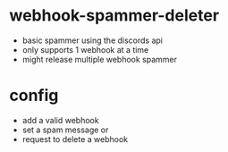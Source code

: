 # webhook-spammer-deleter
- basic spammer using the discords api
- only supports 1 webhook at a time
- might release multiple webhook spammer 

# config
- add a valid webhook
- set a spam message
or
- request to delete a webhook

